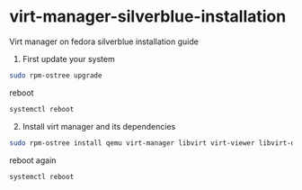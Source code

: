 # virt-manager-silverblue-installation
Virt manager on fedora silverblue installation guide

1. First update your system

```bash
sudo rpm-ostree upgrade
```
reboot

```bash
systemctl reboot
```

2. Install virt manager and its dependencies

```bash
sudo rpm-ostree install qemu virt-manager libvirt virt-viewer libvirt-daemon-config guestfs-tools libguestfs-tools python3-libguestfs virt-top
```
reboot again

```bash
systemctl reboot
```
